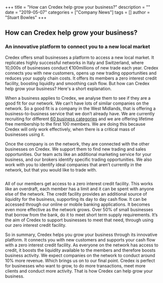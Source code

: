 +++
title = "How can Credex help grow your business?"
description = ""
date = "2019-05-07"
categories = ["Company News"]
tags = []
author = "Stuart Bowles"
+++


## How can Credex help grow your business?


### An innovative platform to connect you to a new local market

Credex offers small businesses a platform to access a new local market. It replicates highly successful networks in Italy and Switzerland, where 10,000s of businesses conduct €100millions of new trade each year. Credex connects you with new customers, opens up new trading opportunities and reduces your supply chain costs. It offers its members a zero interest credit facility, boosting liquidity and smoothing cash flow. But how can Credex help grow your business? Here's a short explanation.

When a business applies to Credex, we analyse them to see if they are a good fit for our network. We can’t have lots of similar companies on the network. So a good fit is a company in the West Midlands, that is offering a business-to-business service that we don’t already have. We are currently recruiting for different [60 business categories](https://credex.network/founding-members/) and we are offering lifetime free membership to the first 100 members. We are doing this because Credex will only work effectively, when there is a critical mass of businesses using it.

Once the company is on the network, they are connected with the other businesses on Credex. We support them to find new trading and sales opportunities. Our team acts like an additional marketing service for your business, and our brokers identify specific trading opportunities. We also work with you to identify ideal companies that aren’t currently in the network, but that you would like to trade with.

<figure class="wp-block-image"><img alt="" class="wp-image-2808" src="https://credex.network/wp-content/uploads/2019/04/credex-app-store-1024x574.jpg"/></figure>

All of our members get access to a zero interest credit facility. This works like an overdraft, each member has a limit and it can be spent with anyone else of the network. The credit facility provides an additional source of liquidity for the business, supporting its day to day cash flow. It can be accessed through our online or mobile banking applications. It becomes even more effective as the network grows. Over 50% of small businesses that borrow from the bank, do it to meet short term supply requirements. It’s the aim of Credex to support businesses to meet that need, through using our zero interest credit facility.

So in summary, Credex helps you grow your business through its innovative platform. It connects you with new customers and supports your cash flow with a zero interest credit facility. As everyone on the network has access to credit, it boosts the liquidity available to the members and therefore boosts business activity. We expect companies on the network to conduct around 10% more revenue. Which brings us on to our final point. Credex is perfect for businesses who want to grow, to do more transactions, meet more clients and conduct more activity. That is how Credex can help grow your business.

